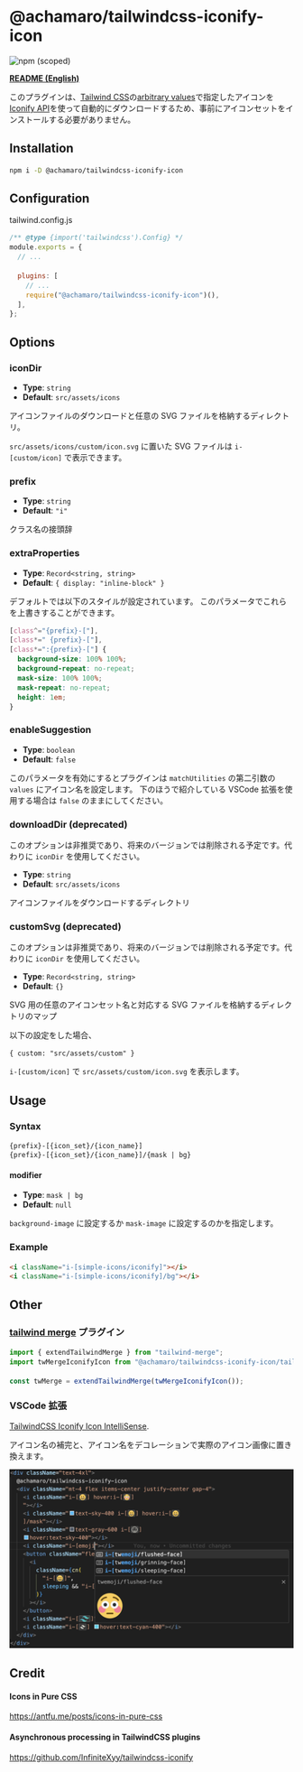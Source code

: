 # @achamaro/tailwindcss-iconify-icon

![npm (scoped)](https://img.shields.io/npm/v/@achamaro/tailwindcss-iconify-icon)

[Tailwind CSS]: https://tailwindcss.com/
[arbitrary values]: https://tailwindcss.com/docs/adding-custom-styles#using-arbitrary-values
[Iconify API]: https://iconify.design/docs/api/
[tailwind merge]: https://github.com/dcastil/tailwind-merge

[**README (English)**](README.md)

このプラグインは、[Tailwind CSS]の[arbitrary values]で指定したアイコンを[Iconify API]を使って自動的にダウンロードするため、事前にアイコンセットをインストールする必要がありません。

## Installation

```sh
npm i -D @achamaro/tailwindcss-iconify-icon
```

## Configuration

tailwind.config.js

```javascript
/** @type {import('tailwindcss').Config} */
module.exports = {
  // ...

  plugins: [
    // ...
    require("@achamaro/tailwindcss-iconify-icon")(),
  ],
};
```

## Options

### iconDir

- **Type**: `string`
- **Default**: `src/assets/icons`

アイコンファイルのダウンロードと任意の SVG ファイルを格納するディレクトリ。

`src/assets/icons/custom/icon.svg` に置いた SVG ファイルは `i-[custom/icon]` で表示できます。

### prefix

- **Type**: `string`
- **Default**: `"i"`

クラス名の接頭辞

### extraProperties

- **Type**: `Record<string, string>`
- **Default**: `{ display: "inline-block" }`

デフォルトでは以下のスタイルが設定されています。
このパラメータでこれらを上書きすることができます。

```css
[class^="{prefix}-["],
[class*=" {prefix}-["],
[class*=":{prefix}-["] {
  background-size: 100% 100%;
  background-repeat: no-repeat;
  mask-size: 100% 100%;
  mask-repeat: no-repeat;
  height: 1em;
}
```

### enableSuggestion

- **Type**: `boolean`
- **Default**: `false`

このパラメータを有効にするとプラグインは `matchUtilities` の第二引数の `values` にアイコン名を設定します。
下のほうで紹介している VSCode 拡張を使用する場合は `false` のままにしてください。

### downloadDir (deprecated)

このオプションは非推奨であり、将来のバージョンでは削除される予定です。代わりに `iconDir` を使用してください。

- **Type**: `string`
- **Default**: `src/assets/icons`

アイコンファイルをダウンロードするディレクトリ

### customSvg (deprecated)

このオプションは非推奨であり、将来のバージョンでは削除される予定です。代わりに `iconDir` を使用してください。

- **Type**: `Record<string, string>`
- **Default**: `{}`

SVG 用の任意のアイコンセット名と対応する SVG ファイルを格納するディレクトリのマップ

以下の設定をした場合、

```
{ custom: "src/assets/custom" }
```

`i-[custom/icon]` で `src/assets/custom/icon.svg` を表示します。

## Usage

### Syntax

```
{prefix}-[{icon_set}/{icon_name}]
{prefix}-[{icon_set}/{icon_name}]/{mask | bg}
```

#### modifier

- **Type**: `mask | bg`
- **Default**: `null`

`background-image` に設定するか `mask-image` に設定するのかを指定します。

### Example

```html
<i className="i-[simple-icons/iconify]"></i>
<i className="i-[simple-icons/iconify]/bg"></i>
```

## Other

### [tailwind merge] プラグイン

```typescript
import { extendTailwindMerge } from "tailwind-merge";
import twMergeIconifyIcon from "@achamaro/tailwindcss-iconify-icon/tailwind-merge-plugin";

const twMerge = extendTailwindMerge(twMergeIconifyIcon());
```

### VSCode 拡張

[TailwindCSS Iconify Icon IntelliSense](https://marketplace.visualstudio.com/items?itemName=achamaro.tailwindcss-iconify-icon-intellisense).

アイコン名の補完と、アイコン名をデコレーションで実際のアイコン画像に置き換えます。

![tailwindcss-iconify-icon-intellisense](tailwindcss-iconify-icon-intellisense.png)

## Credit

#### Icons in Pure CSS

https://antfu.me/posts/icons-in-pure-css

#### Asynchronous processing in TailwindCSS plugins

https://github.com/InfiniteXyy/tailwindcss-iconify

